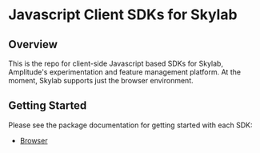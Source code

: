 # Javascript Client SDKs for Skylab

## Overview

This is the repo for client-side Javascript based SDKs for Skylab, Amplitude's experimentation and feature
management platform. At the moment, Skylab supports just the browser environment.

## Getting Started

Please see the package documentation for getting started with each SDK:

- [Browser](packages/browser/README.md)
